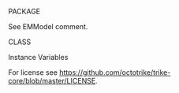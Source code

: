 PACKAGE

See EMModel comment.


CLASS

Instance Variables

For license see https://github.com/octotrike/trike-core/blob/master/LICENSE.
